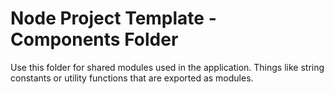 Node Project Template - Components Folder
=================

Use this folder for shared modules used in the application. Things like string
constants or utility functions that are exported as modules.
